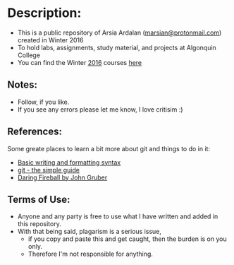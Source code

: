 # Description:
* This is a public repository of Arsia Ardalan (<marsian@protonmail.com>) created in Winter 2016
* To hold labs, assignments, study material, and projects at Algonquin College 
* You can find the Winter [2016](https://github.com/ArsiaArdalan/Algonquin/tree/master/2016) courses [here](https://github.com/ArsiaArdalan/Algonquin/tree/master/2016/Winter)

## Notes:
* Follow, if you like.
* If you see any errors please let me know, I love critisim :)

## References:
Some greate places to learn a bit more about git and things to do in it:
- [Basic writing and formatting syntax](https://help.github.com/articles/basic-writing-and-formatting-syntax/)
- [git - the simple guide](http://rogerdudler.github.io/git-guide/)
- [Daring Fireball by John Gruber](https://daringfireball.net/projects/markdown/syntax#autolink)


## Terms of Use:
* Anyone and any party is free to use what I have written and added in this repository. 
* With that being said, plagarism is a serious issue, 
  - if you copy and paste this and get caught, then the burden is on you only. 
  - Therefore I'm not responsible for anything.

